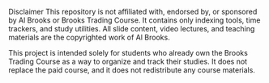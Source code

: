 Disclaimer
This repository is not affiliated with, endorsed by, or sponsored by Al Brooks or Brooks Trading Course.
It contains only indexing tools, time trackers, and study utilities.
All slide content, video lectures, and teaching materials are the copyrighted work of Al Brooks.

This project is intended solely for students who already own the Brooks Trading Course as a way to organize and track their studies.
It does not replace the paid course, and it does not redistribute any course materials.
